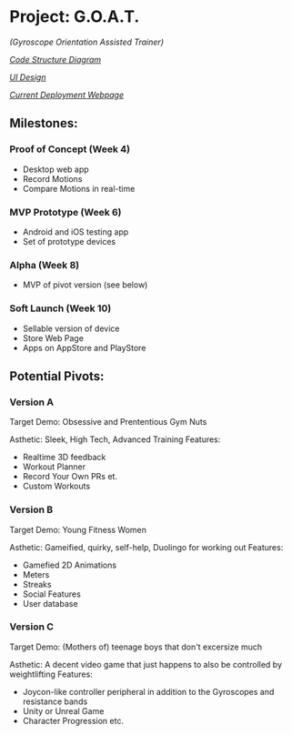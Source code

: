 # Project: G.O.A.T. 
*(Gyroscope Orientation Assisted Trainer)*

*[Code Structure Diagram](https://lucid.app/lucidchart/e58baed1-bca7-4dca-a5b9-56b4f2e45bb5/edit?viewport_loc=-488%2C-584%2C4968%2C2412%2C0_0&invitationId=inv_98387498-2dad-4d12-8d1e-eead778dbadc)*

*[UI Design](https://www.figma.com/file/cy31POaSQoa6J9t4WKOvf6/Goat?type=design&node-id=0%3A1&mode=design&t=Iuh3tgumzRn0X1kU-1)*

*[Current Deployment Webpage](https://clarkbarrett101.github.io/GOAT/)*

## Milestones:
### Proof of Concept (Week 4)
  - Desktop web app
  - Record Motions
  - Compare Motions in real-time
### MVP Prototype (Week 6)
  - Android and iOS testing app
  - Set of prototype devices
### Alpha (Week 8)
  - MVP of pivot version (see below)
### Soft Launch (Week 10)
  - Sellable version of device
  - Store Web Page
  - Apps on AppStore and PlayStore

## Potential Pivots:
### Version A
Target Demo: Obsessive and Prententious Gym Nuts

Asthetic: Sleek, High Tech, Advanced Training 
Features:
- Realtime 3D feedback
- Workout Planner
- Record Your Own PRs et.
- Custom Workouts
### Version B
Target Demo: Young Fitness Women

Asthetic: Gameified, quirky, self-help, Duolingo for working out
Features:
- Gamefied 2D Animations
- Meters
- Streaks
- Social Features
- User database
### Version C
Target Demo: (Mothers of) teenage boys that don't excersize much

Asthetic: A decent video game that just happens to also be controlled by weightlifting
Features:
- Joycon-like controller peripheral in addition to the Gyroscopes and resistance bands
- Unity or Unreal Game
- Character Progression etc.
